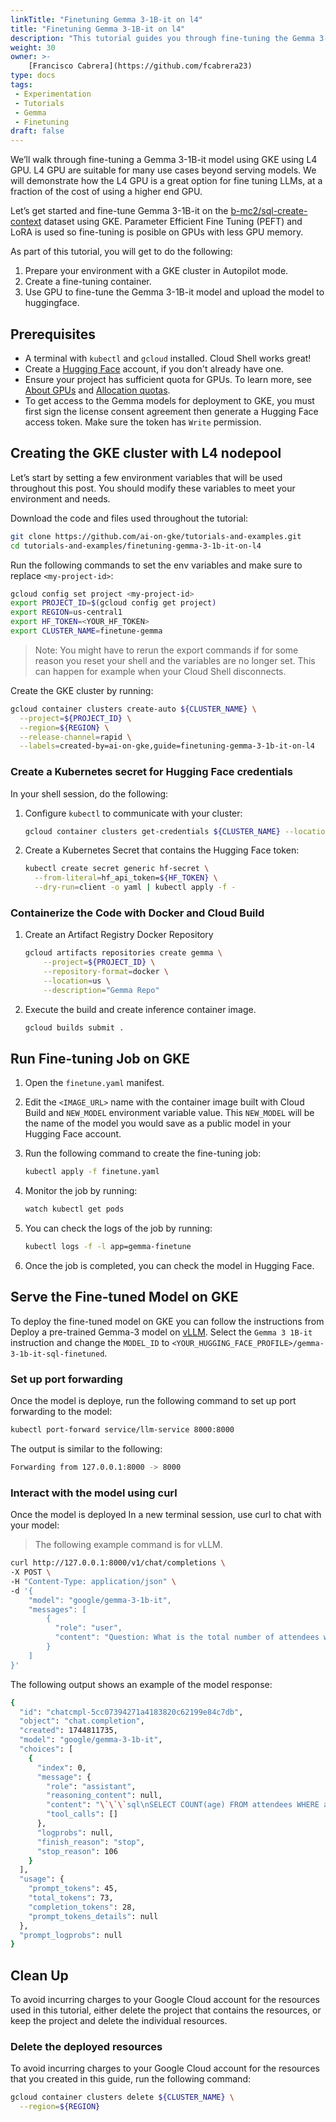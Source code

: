 ```yaml
---
linkTitle: "Finetuning Gemma 3-1B-it on l4"
title: "Finetuning Gemma 3-1B-it on l4"
description: "This tutorial guides you through fine-tuning the Gemma 3-1B-it language model on Google Kubernetes Engine (GKE) using L4 GPU, leveraging Parameter Efficient Fine Tuning (PEFT) and LoRA. It covers setting up a GKE cluster, containerizing the fine-tuning code, running the fine-tuning job, and uploading the resulting model to Hugging Face. Finally, it demonstrates how to deploy and interact with the fine-tuned model using vLLM on GKE."
weight: 30
owner: >-
    [Francisco Cabrera](https://github.com/fcabrera23)
type: docs
tags:
 - Experimentation
 - Tutorials
 - Gemma
 - Finetuning
draft: false
---
```

We’ll walk through fine-tuning a Gemma 3-1B-it model using GKE using L4 GPU. L4 GPU are suitable for many use cases beyond serving models. We will demonstrate how the L4 GPU is a great option for fine tuning LLMs, at a fraction of the cost of using a higher end GPU.

Let’s get started and fine-tune Gemma 3-1B-it on the [b-mc2/sql-create-context](https://huggingface.co/datasets/b-mc2/sql-create-context) dataset using GKE.
Parameter Efficient Fine Tuning (PEFT) and LoRA is used so fine-tuning is posible
on GPUs with less GPU memory.

As part of this tutorial, you will get to do the following:

1. Prepare your environment with a GKE cluster in
    Autopilot mode.
2. Create a fine-tuning container.
3. Use GPU to fine-tune the Gemma 3-1B-it model and upload the model to huggingface.

## Prerequisites

* A terminal with `kubectl` and `gcloud` installed. Cloud Shell works great!
* Create a [Hugging Face](https://huggingface.co/) account, if you don't already have one.
* Ensure your project has sufficient quota for GPUs. To learn more, see [About GPUs](https://cloud.google.com/kubernetes-engine/docs/concepts/gpus#gpu_quota) and [Allocation quotas](https://cloud.google.com/compute/resource-usage#gpu_quota).
* To get access to the Gemma models for deployment to GKE, you must first sign the license consent agreement then generate a Hugging Face access token. Make sure the token has `Write` permission.

## Creating the GKE cluster with L4 nodepool

Let’s start by setting a few environment variables that will be used throughout this post. You should modify these variables to meet your environment and needs.

Download the code and files used throughout the tutorial:

```bash
git clone https://github.com/ai-on-gke/tutorials-and-examples.git
cd tutorials-and-examples/finetuning-gemma-3-1b-it-on-l4
```

Run the following commands to set the env variables and make sure to replace `<my-project-id>`:

```bash
gcloud config set project <my-project-id>
export PROJECT_ID=$(gcloud config get project)
export REGION=us-central1
export HF_TOKEN=<YOUR_HF_TOKEN>
export CLUSTER_NAME=finetune-gemma
```

> Note: You might have to rerun the export commands if for some reason you reset your shell and the variables are no longer set. This can happen for example when your Cloud Shell disconnects.

Create the GKE cluster by running:

```bash
gcloud container clusters create-auto ${CLUSTER_NAME} \
  --project=${PROJECT_ID} \
  --region=${REGION} \
  --release-channel=rapid \
  --labels=created-by=ai-on-gke,guide=finetuning-gemma-3-1b-it-on-l4
```

### Create a Kubernetes secret for Hugging Face credentials

In your shell session, do the following:

  1. Configure `kubectl` to communicate with your cluster:

      ```sh
      gcloud container clusters get-credentials ${CLUSTER_NAME} --location=${REGION}
      ```

  2. Create a Kubernetes Secret that contains the Hugging Face token:

      ```sh
      kubectl create secret generic hf-secret \
        --from-literal=hf_api_token=${HF_TOKEN} \
        --dry-run=client -o yaml | kubectl apply -f -
      ```

### Containerize the Code with Docker and Cloud Build

1. Create an Artifact Registry Docker Repository

    ```sh
    gcloud artifacts repositories create gemma \
        --project=${PROJECT_ID} \
        --repository-format=docker \
        --location=us \
        --description="Gemma Repo"
    ```

2. Execute the build and create inference container image.

    ```sh
    gcloud builds submit .
    ```

## Run Fine-tuning Job on GKE

1. Open the `finetune.yaml` manifest.
2. Edit the `<IMAGE_URL>` name with the container image built with Cloud Build and `NEW_MODEL` environment variable value. This `NEW_MODEL` will be the name of the model you would save as a public model in your Hugging Face account.
3. Run the following command to create the fine-tuning job:

    ```sh
    kubectl apply -f finetune.yaml
    ```

4. Monitor the job by running:

    ```sh
    watch kubectl get pods
    ```

5. You can check the logs of the job by running:

    ```sh
    kubectl logs -f -l app=gemma-finetune
    ```

6. Once the job is completed, you can check the model in Hugging Face.

## Serve the Fine-tuned Model on GKE

To deploy the fine-tuned model on GKE you can follow the instructions from Deploy a pre-trained Gemma-3 model on  [vLLM](https://cloud.google.com/kubernetes-engine/docs/tutorials/serve-gemma-gpu-vllm#deploy-vllm). Select the `Gemma 3 1B-it` instruction and change the `MODEL_ID` to `<YOUR_HUGGING_FACE_PROFILE>/gemma-3-1b-it-sql-finetuned`.

### Set up port forwarding

Once the model is deploye, run the following command to set up port forwarding to the model:

```sh
kubectl port-forward service/llm-service 8000:8000
```

The output is similar to the following:

```sh
Forwarding from 127.0.0.1:8000 -> 8000
```

### Interact with the model using curl

Once the model is deployed In a new terminal session, use curl to chat with your model:

> The following example command is for vLLM.

```sh
curl http://127.0.0.1:8000/v1/chat/completions \
-X POST \
-H "Content-Type: application/json" \
-d '{
    "model": "google/gemma-3-1b-it",
    "messages": [
        {
          "role": "user",
          "content": "Question: What is the total number of attendees with age over 30 at kubecon eu? Context: CREATE TABLE attendees (name VARCHAR, age INTEGER, kubecon VARCHAR)"
        }
    ]
}'
```

The following output shows an example of the model response:

```sh
{
  "id": "chatcmpl-5cc07394271a4183820c62199e84c7db",
  "object": "chat.completion",
  "created": 1744811735,
  "model": "google/gemma-3-1b-it",
  "choices": [
    {
      "index": 0,
      "message": {
        "role": "assistant",
        "reasoning_content": null,
        "content": "\`\`\`sql\nSELECT COUNT(age) FROM attendees WHERE age > 30 AND kubecon = 'kubecon eu'\n\`\`\`",
        "tool_calls": []
      },
      "logprobs": null,
      "finish_reason": "stop",
      "stop_reason": 106
    }
  ],
  "usage": {
    "prompt_tokens": 45,
    "total_tokens": 73,
    "completion_tokens": 28,
    "prompt_tokens_details": null
  },
  "prompt_logprobs": null
}
```

## Clean Up

To avoid incurring charges to your Google Cloud account for the resources used in this tutorial, either delete the project that contains the resources, or keep the project and delete the individual resources.

### Delete the deployed resources

To avoid incurring charges to your Google Cloud account for the resources that you created in this guide, run the following command:

```sh
gcloud container clusters delete ${CLUSTER_NAME} \
  --region=${REGION}
```
